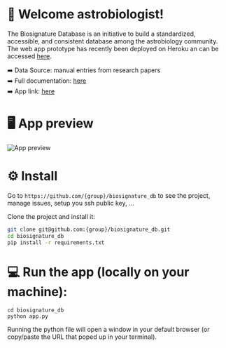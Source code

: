 # 👾 Welcome astrobiologist!

The Biosignature Database is an initiative to build a standardized, accessible, and consistent database among the astrobiology community.<br>
The web app prototype has recently been deployed on Heroku an can be accessed [here](https://biosignature-database.herokuapp.com/).

➡️ Data Source: manual entries from research papers<br>
➡️ Full documentation: [here](https://alien-research.notion.site/The-Biosignature-Database-5165a9dff4e14b50ba1278c0f2012e3a)<br>
➡️ App link: [here](https://biosignature-database.herokuapp.com/)

# 🖥️ App preview

![App preview](bioDB.gif)

# ⚙️ Install 

Go to `https://github.com/{group}/biosignature_db` to see the project, manage issues,
setup you ssh public key, ...

Clone the project and install it:

```bash
git clone git@github.com:{group}/biosignature_db.git
cd biosignature_db
pip install -r requirements.txt
```

# 💻 Run the app (locally on your machine):

```
cd biosignature_db
python app.py
```
Running the python file will open a window in your default browser (or copy/paste the URL that poped up in your terminal).
